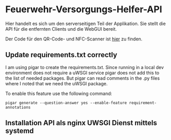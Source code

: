 # Feuerwehr-Versorgungs-Helfer-API

Hier handelt es sich um den serverseitigen Teil der Applikation. Sie stellt die API für die entfernten Clients und die WebGUI bereit.

Der Code für den QR-Code- und NFC-Scanner ist [hier](https://github.com/magenbrot/Feuerwehr-Versorgungs-Helfer) zu finden.

## Update requirements.txt correctly

I am using pigar to create the requirements.txt. Since running in a local dev environment does not require a uWSGI service pigar does not add this to the list of needed packages. But pigar can read comments in the .py files where I noted that we need the uWSGI package.

To enable this feature use the following command:
```
pigar generate --question-answer yes --enable-feature requirement-annotations
```

## Installation API als nginx UWSGI Dienst mittels systemd
